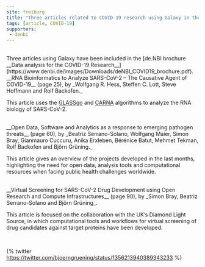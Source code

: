 ```yaml
---
site: freiburg
title: "Three articles related to COVID-19 research using Galaxy in the de.NBI brochure"
tags: [article, COVID-19]
supporters:
 - denbi
---
```


<br>
Three articles using Galaxy have been included in the [de.NBI brochure __Data analysis for the COVID-19 Research__](https://www.denbi.de/images/Downloads/deNBI_COVID19_brochure.pdf).

<br>
__RNA Bioinformatics to Analyze SARS-CoV-2 – The Causative Agent of COVID-19__ (page 25), by _Wolfgang R. Hess, Steffen C. Lott, Steve Hoffmann and Rolf Backofen._

This article uses the [GLASSgo](https://toolshed.g2.bx.psu.edu/repository?repository_id=adf87f919dc519fe) and [CARNA](https://toolshed.g2.bx.psu.edu/repository?repository_id=495042bf6c3a4e0e) algorithms to analyze the RNA biology of SARS-CoV-2.

<br>
__Open Data, Software and Analytics as a response to emerging pathogen threats__ (page 60), by _Beatriz Serrano-Solano, Wolfgang Maier, Simon Bray, Gianmauro Cuccuru, Anika Erxleben, Bérénice Batut, Mehmet Tekman, Rolf Backofen and Björn Grüning._ 

This article gives an overview of the projects developed in the last months, highlighting the need for open data, analysis tools and computational resources when facing public health challenges worldwide.

<br>
__Virtual Screening for SARS-CoV-2 Drug Development using Open Research and Compute Infrastructures__ (page 90), by _Simon Bray, Beatriz Serrano-Solano and Björn Grüning_. 

This article is focused on the collaboration with the UK’s Diamond Light Source, in which computational tools and workflows for virtual screening of drug candidates against target proteins have been developed.

<br>

{% twitter https://twitter.com/bjoerngruening/status/1356213940389343233 %}

